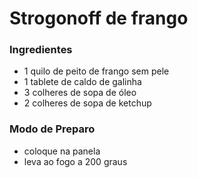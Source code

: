 # Strogonoff de frango



### **Ingredientes**



- 1 quilo de peito de frango sem pele
- 1 tablete de caldo de galinha
- 3 colheres de sopa de óleo
- 2 colheres de sopa de ketchup

### Modo de Preparo

- coloque na panela
- leva ao fogo a 200 graus








